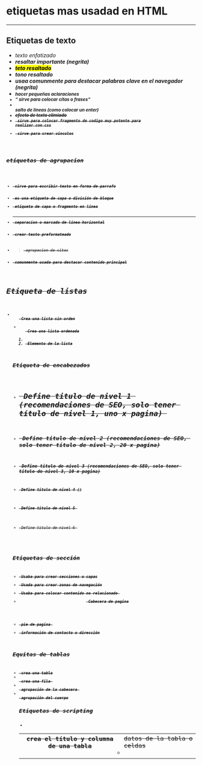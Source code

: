 # etiquetas mas usadad en HTML
---

## Etiquetas de texto

- <em> texto enfatizado
- <strong> resaltar importante (negrita)
- <mark> teto resaltado
- <i> tono resaltado
- <b> usaa comunmente para destacar palabras clave en el navegador (negrita)
- <small> hacer pequeñas aclaraciones
- <q> sirve para colocar citas o frases
- <br> salto de lineas (como colocar un enter)
- <s> efecto de texto elimiado
- <code> sirve para colocar fragmento de codigo muy potente para realizar con css
- <a> sirve para crear vinculos

## etiquetas de agrupacion

- <p> sirve para escribir texto en forma de parrafo
- <div> es una etiqueta de capa o división de bloque
- <spam> etiqueta de capa o fragmento en linea
- <hr> separacion o marcado de linea horizontal
- <pre> crear texto preformateado
- <blockquote> agrupacion de citas
- <main> comunmente usada para destacar contenido principal

# Etiqueta de listas

- <ul> Crea una lista sin orden
- <ol> Crea una lista ordenada
- <li> Elemento de la lista

## Etiqueta de encabezados

- <h1> Define titulo de nivel 1 (recomendaciones de SEO, solo tener título de nivel 1, uno x pagina) 
- <h2> Define titulo de nivel 2 (recomendaciones de SEO, solo tener título de nivel 2, 20 x pagina)
- <h3> Define titulo de nivel 3 (recomendaciones de SEO, solo tener título de nivel 3, 10 x pagina)
- <h4> Define titulo de nivel 4 ()
- <h5> Define titulo de nivel 5 
- <h6> Define titulo de nivel 6 

## Etiquetas de sección

- <div> Usaba para crear secciones o capas
- <section> Usada para crear zonas de navegación
- <aside> Usaba para colocar contenido no relacionado 
- <header> Cabecera de pagina
- <footer> pie de pagina 
- <address> información de contacto o dirección

## Equitas de tablas 

- <table> crea una tabla
- <tr> crea una fila 
- <th> crea el título y columna de una tabla 
- <td> datos de la tabla o celdas
- <thead> agrupación de la cabecera 
- <tbody> agrupación del cuerpo

## Etiquetas de scripting 

- <script> usada para cargar archivos js, css

## Etiquetas multimedia 

- <iframe> para crear marcos flotantes
- <img> para insertar imagenes
- <video> para insertar videos 
- <audio> para insertar audio 
- <canvas> inserta un lienzo de dibujo 2D

## Etiquetas de metadatos

- <meta> Etiqueta usada pra insertar metadatos 
- <title> Etiqueta usada para insertar el título de la página HTML

## Etiquetas de formulario

- <form>
- <input>
- <textarea>
- <select>
- <option>
- <button>
- <fieldset>
- <label>

#Otras etiquetas 

- <head> Lleva el conteido técnico de la página html que le vamos a pasar al navegador
- <body> Lleva la estructura del cuerpo del sitio web, este contenido será visible en el navegador
- <footer> Lleva la estructura del pie del sitio web, este contenido será visible en el navegador 
- <style> Usaba para insertar contenido CSS dentro del HTML
